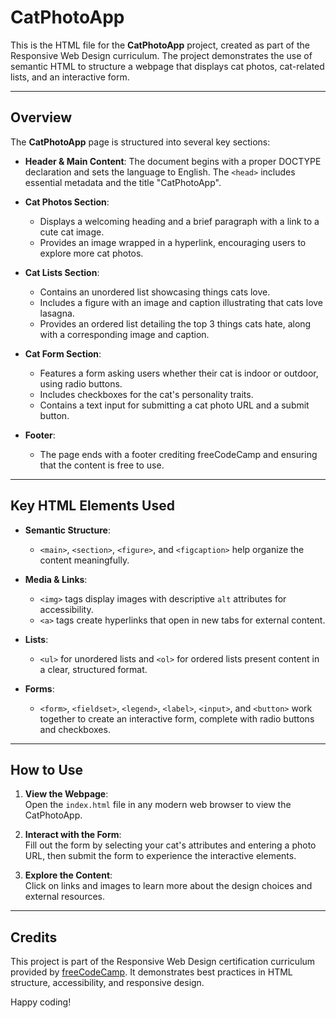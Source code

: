 # CatPhotoApp

This is the HTML file for the **CatPhotoApp** project, created as part of the Responsive Web Design curriculum. The project demonstrates the use of semantic HTML to structure a webpage that displays cat photos, cat-related lists, and an interactive form.

---

## Overview

The **CatPhotoApp** page is structured into several key sections:

- **Header & Main Content**: The document begins with a proper DOCTYPE declaration and sets the language to English. The `<head>` includes essential metadata and the title "CatPhotoApp".
  
- **Cat Photos Section**:  
  - Displays a welcoming heading and a brief paragraph with a link to a cute cat image.
  - Provides an image wrapped in a hyperlink, encouraging users to explore more cat photos.

- **Cat Lists Section**:  
  - Contains an unordered list showcasing things cats love.
  - Includes a figure with an image and caption illustrating that cats love lasagna.
  - Provides an ordered list detailing the top 3 things cats hate, along with a corresponding image and caption.

- **Cat Form Section**:  
  - Features a form asking users whether their cat is indoor or outdoor, using radio buttons.
  - Includes checkboxes for the cat's personality traits.
  - Contains a text input for submitting a cat photo URL and a submit button.

- **Footer**:  
  - The page ends with a footer crediting freeCodeCamp and ensuring that the content is free to use.

---

## Key HTML Elements Used

- **Semantic Structure**:  
  - `<main>`, `<section>`, `<figure>`, and `<figcaption>` help organize the content meaningfully.
  
- **Media & Links**:  
  - `<img>` tags display images with descriptive `alt` attributes for accessibility.
  - `<a>` tags create hyperlinks that open in new tabs for external content.

- **Lists**:  
  - `<ul>` for unordered lists and `<ol>` for ordered lists present content in a clear, structured format.

- **Forms**:  
  - `<form>`, `<fieldset>`, `<legend>`, `<label>`, `<input>`, and `<button>` work together to create an interactive form, complete with radio buttons and checkboxes.

---

## How to Use

1. **View the Webpage**:  
   Open the `index.html` file in any modern web browser to view the CatPhotoApp.
   
2. **Interact with the Form**:  
   Fill out the form by selecting your cat's attributes and entering a photo URL, then submit the form to experience the interactive elements.

3. **Explore the Content**:  
   Click on links and images to learn more about the design choices and external resources.

---

## Credits

This project is part of the Responsive Web Design certification curriculum provided by [freeCodeCamp](https://www.freecodecamp.org). It demonstrates best practices in HTML structure, accessibility, and responsive design.

Happy coding!
